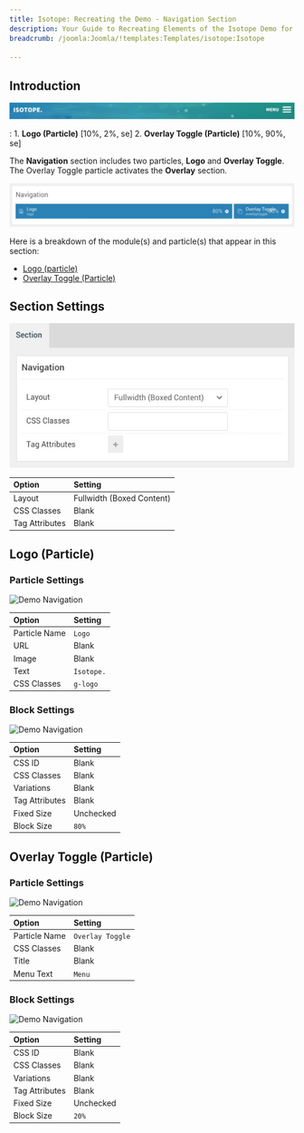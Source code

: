 ```yaml
---
title: Isotope: Recreating the Demo - Navigation Section
description: Your Guide to Recreating Elements of the Isotope Demo for Joomla
breadcrumb: /joomla:Joomla/!templates:Templates/isotope:Isotope

---
```


## Introduction

![](assets/demo_1.jpeg)

:   1. **Logo (Particle)** [10%, 2%, se]
    2. **Overlay Toggle (Particle)** [10%, 90%, se]

The **Navigation** section includes two particles, **Logo** and **Overlay Toggle**. The Overlay Toggle particle activates the **Overlay** section.

![](assets/home_navigation.jpeg)

Here is a breakdown of the module(s) and particle(s) that appear in this section:

* [Logo (particle)](#logo-(particle))
* [Overlay Toggle (Particle)](#overlay-toggle-(particle))

## Section Settings

![](assets/demo_navigation_settings.jpeg)

| Option           | Setting                   |
| :--------------- | :----------               |
| Layout           | Fullwidth (Boxed Content) |
| CSS Classes      | Blank                     |
| Tag Attributes   | Blank                     |

## Logo (Particle)

### Particle Settings

![Demo Navigation](demo_navigation_1.jpeg)

| Option        | Setting    |
| :-----        | :-----     |
| Particle Name | `Logo`     |
| URL           | Blank      |
| Image         | Blank      |
| Text          | `Isotope.` |
| CSS Classes   | `g-logo`   |

### Block Settings

![Demo Navigation](demo_navigation_2.jpeg)

| Option         | Setting   |
| :-----         | :-----    |
| CSS ID         | Blank     |
| CSS Classes    | Blank     |
| Variations     | Blank     |
| Tag Attributes | Blank     |
| Fixed Size     | Unchecked |
| Block Size     | `80%`     |

## Overlay Toggle (Particle)

### Particle Settings

![Demo Navigation](demo_navigation_3.jpeg)

| Option        | Setting          |
| :-----        | :-----           |
| Particle Name | `Overlay Toggle` |
| CSS Classes   | Blank            |
| Title         | Blank            |
| Menu Text     | `Menu`           |

### Block Settings

![Demo Navigation](demo_navigation_4.jpeg)

| Option         | Setting   |
| :-----         | :-----    |
| CSS ID         | Blank     |
| CSS Classes    | Blank     |
| Variations     | Blank     |
| Tag Attributes | Blank     |
| Fixed Size     | Unchecked |
| Block Size     | `20%`     |